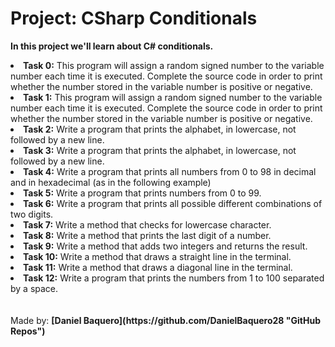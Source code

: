 <html>
    <h1>Project: CSharp Conditionals</h1>
    <p><strong>In this project we'll learn about C# conditionals.</strong></p>
    <body>
        <li><strong>Task 0:</strong> This program will assign a random signed number to the variable number each time it is executed. Complete the source code in order to print whether the number stored in the variable number is positive or negative.</li>
        <li><strong>Task 1:</strong> This program will assign a random signed number to the variable number each time it is executed. Complete the source code in order to print whether the number stored in the variable number is positive or negative.</li>
        <li><strong>Task 2:</strong> Write a program that prints the alphabet, in lowercase, not followed by a new line.</li>
        <li><strong>Task 3:</strong> Write a program that prints the alphabet, in lowercase, not followed by a new line.</li>
        <li><strong>Task 4:</strong> Write a program that prints all numbers from 0 to 98 in decimal and in hexadecimal (as in the following example)</li>
        <li><strong>Task 5:</strong> Write a program that prints numbers from 0 to 99.</li>
        <li><strong>Task 6:</strong> Write a program that prints all possible different combinations of two digits.</li>
        <li><strong>Task 7:</strong> Write a method that checks for lowercase character.</li>
        <li><strong>Task 8:</strong> Write a method that prints the last digit of a number.</li>
        <li><strong>Task 9:</strong> Write a method that adds two integers and returns the result.</li>
        <li><strong>Task 10:</strong> Write a method that draws a straight line in the terminal.</li>
        <li><strong>Task 11:</strong> Write a method that draws a diagonal line in the terminal.</li>
        <li><strong>Task 12:</strong> Write a program that prints the numbers from 1 to 100 separated by a space.</li>
    </body>
    <br>
    <br>
    <footer>Made by: <strong>[Daniel Baquero](https://github.com/DanielBaquero28 "GitHub Repos")</strong></footer>
</html>